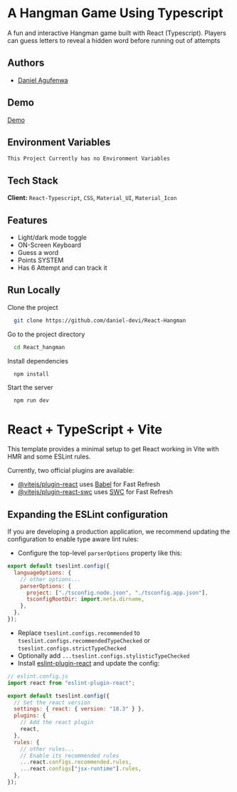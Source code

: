 # A Hangman Game Using Typescript

A fun and interactive Hangman game built with React (Typescript). Players can guess letters to reveal a hidden word before running out of attempts

## Authors

- [Daniel Agufenwa](https://www.github.com/daniel-devi)

## Demo

[Demo](wwww.somewhere.com)

## Environment Variables

`This Project Currently has no Environment Variables`

## Tech Stack

**Client:** `React-Typescript`, `CSS`, `Material_UI`, `Material_Icon`

## Features

- Light/dark mode toggle
- ON-Screen Keyboard
- Guess a word
- Points SYSTEM
- Has 6 Attempt and can track it

## Run Locally

Clone the project

```bash
  git clone https://github.com/daniel-devi/React-Hangman
```

Go to the project directory

```bash
  cd React_hangman
```

Install dependencies

```bash
  npm install
```

Start the server

```bash
  npm run dev
```

# React + TypeScript + Vite

This template provides a minimal setup to get React working in Vite with HMR and some ESLint rules.

Currently, two official plugins are available:

- [@vitejs/plugin-react](https://github.com/vitejs/vite-plugin-react/blob/main/packages/plugin-react/README.md) uses [Babel](https://babeljs.io/) for Fast Refresh
- [@vitejs/plugin-react-swc](https://github.com/vitejs/vite-plugin-react-swc) uses [SWC](https://swc.rs/) for Fast Refresh

## Expanding the ESLint configuration

If you are developing a production application, we recommend updating the configuration to enable type aware lint rules:

- Configure the top-level `parserOptions` property like this:

```js
export default tseslint.config({
  languageOptions: {
    // other options...
    parserOptions: {
      project: ["./tsconfig.node.json", "./tsconfig.app.json"],
      tsconfigRootDir: import.meta.dirname,
    },
  },
});
```

- Replace `tseslint.configs.recommended` to `tseslint.configs.recommendedTypeChecked` or `tseslint.configs.strictTypeChecked`
- Optionally add `...tseslint.configs.stylisticTypeChecked`
- Install [eslint-plugin-react](https://github.com/jsx-eslint/eslint-plugin-react) and update the config:

```js
// eslint.config.js
import react from "eslint-plugin-react";

export default tseslint.config({
  // Set the react version
  settings: { react: { version: "18.3" } },
  plugins: {
    // Add the react plugin
    react,
  },
  rules: {
    // other rules...
    // Enable its recommended rules
    ...react.configs.recommended.rules,
    ...react.configs["jsx-runtime"].rules,
  },
});
```
